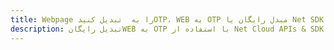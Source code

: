 ---title: Webpage را به  تبدیل کنیدOTP، WEB به OTP مبدل رایگان یا Net SDKdescription: تبدیل رایگانWEB به OTP با استفاده از Net Cloud APIs & SDK همچنین اسناد PDF را در Cloud ایجاد، ویرایش و رندر کنید.---